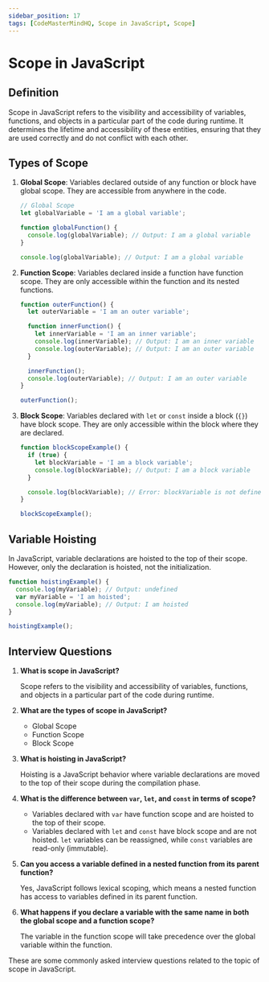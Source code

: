 ```yaml
---
sidebar_position: 17
tags: [CodeMasterMindHQ, Scope in JavaScript, Scope]
---
```


# Scope in JavaScript

## Definition
Scope in JavaScript refers to the visibility and accessibility of variables, functions, and objects in a particular part of the code during runtime. It determines the lifetime and accessibility of these entities, ensuring that they are used correctly and do not conflict with each other.

## Types of Scope

1. **Global Scope**: Variables declared outside of any function or block have global scope. They are accessible from anywhere in the code.
   
   ```javascript
   // Global Scope
   let globalVariable = 'I am a global variable';

   function globalFunction() {
     console.log(globalVariable); // Output: I am a global variable
   }

   console.log(globalVariable); // Output: I am a global variable
   ```

2. **Function Scope**: Variables declared inside a function have function scope. They are only accessible within the function and its nested functions.

   ```javascript
   function outerFunction() {
     let outerVariable = 'I am an outer variable';

     function innerFunction() {
       let innerVariable = 'I am an inner variable';
       console.log(innerVariable); // Output: I am an inner variable
       console.log(outerVariable); // Output: I am an outer variable
     }

     innerFunction();
     console.log(outerVariable); // Output: I am an outer variable
   }

   outerFunction();
   ```

3. **Block Scope**: Variables declared with `let` or `const` inside a block (`{}`) have block scope. They are only accessible within the block where they are declared.
   
   ```javascript
   function blockScopeExample() {
     if (true) {
       let blockVariable = 'I am a block variable';
       console.log(blockVariable); // Output: I am a block variable
     }

     console.log(blockVariable); // Error: blockVariable is not defined
   }

   blockScopeExample();
   ```

## Variable Hoisting
In JavaScript, variable declarations are hoisted to the top of their scope. However, only the declaration is hoisted, not the initialization.

```javascript
function hoistingExample() {
  console.log(myVariable); // Output: undefined
  var myVariable = 'I am hoisted';
  console.log(myVariable); // Output: I am hoisted
}

hoistingExample();
```

## Interview Questions

1. **What is scope in JavaScript?**
   
   Scope refers to the visibility and accessibility of variables, functions, and objects in a particular part of the code during runtime.

2. **What are the types of scope in JavaScript?**
   
   - Global Scope
   - Function Scope
   - Block Scope

3. **What is hoisting in JavaScript?**
   
   Hoisting is a JavaScript behavior where variable declarations are moved to the top of their scope during the compilation phase.

4. **What is the difference between `var`, `let`, and `const` in terms of scope?**
   
   - Variables declared with `var` have function scope and are hoisted to the top of their scope.
   - Variables declared with `let` and `const` have block scope and are not hoisted. `let` variables can be reassigned, while `const` variables are read-only (immutable).

5. **Can you access a variable defined in a nested function from its parent function?**
   
   Yes, JavaScript follows lexical scoping, which means a nested function has access to variables defined in its parent function.

6. **What happens if you declare a variable with the same name in both the global scope and a function scope?**
   
   The variable in the function scope will take precedence over the global variable within the function.

These are some commonly asked interview questions related to the topic of scope in JavaScript. 